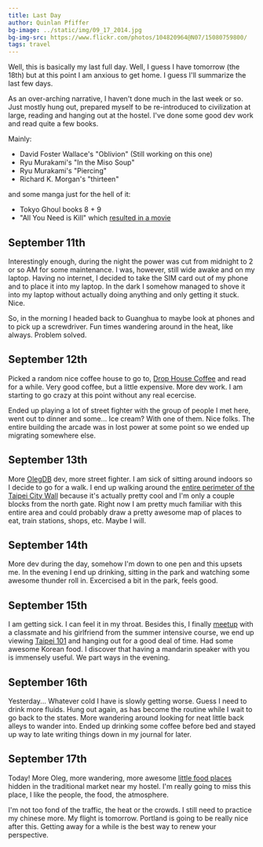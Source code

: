 ```yaml
---
title: Last Day
author: Quinlan Pfiffer
bg-image: ../static/img/09_17_2014.jpg
bg-img-src: https://www.flickr.com/photos/104820964@N07/15080759800/
tags: travel
---
```


Well, this is basically my last full day. Well, I guess I have tomorrow (the
18th) but at this point I am anxious to get home. I guess I'll summarize the
last few days.

As an over-arching narrative, I haven't done much in the last week or so. Just
mostly hung out, prepared myself to be re-introduced to civilization at large,
reading and hanging out at the hostel. I've done some good dev work and read
quite a few books.

Mainly:

* David Foster Wallace's "Oblivion" (Still working on this one)
* Ryu Murakami's "In the Miso Soup"
* Ryu Murakami's "Piercing"
* Richard K. Morgan's "thirteen"

and some manga just for the hell of it:

* Tokyo Ghoul books 8 + 9
* "All You Need is Kill" which [resulted in a movie](https://en.wikipedia.org/wiki/Edge_Of_Tomorrow)

## September 11th

Interestingly enough, during the night the power was cut from midnight to 2 or
so AM for some maintenance. I was, however, still wide awake and on my laptop.
Having no internet, I decided to take the SIM card out of my phone and to place
it into my laptop. In the dark I somehow managed to shove it into my laptop
without actually doing anything and only getting it stuck. Nice.

So, in the morning I headed back to Guanghua to maybe look at phones and to pick
up a screwdriver. Fun times wandering around in the heat, like always. Problem
solved.

## September 12th

Picked a random nice coffee house to go to, [Drop House Coffee](https://foursquare.com/v/%E6%BB%B4%E5%92%96%E5%95%A1-drop-coffee-house/4bf536f86a31d13a3c94962e)
and read for a while. Very good coffee, but a little expensive. More dev work. I
am starting to go crazy at this point without any real ecercise.

Ended up playing a lot of street fighter with the group of people I met here,
went out to dinner and some... Ice cream? With one of them. Nice folks. The
entire building the arcade was in lost power at some point so we ended up
migrating somewhere else.

## September 13th

More [OlegDB](https://olegdb.org/) dev, more street fighter. I am sick of
sitting around indoors so I decide to go for a walk. I end up walking around the
[entire perimeter of the Taipei City Wall](https://en.wikipedia.org/wiki/Walls_of_Taipei)
because it's actually pretty cool and I'm only a couple blocks from the north
gate. Right now I am pretty much familiar with this entire area and could
probably draw a pretty awesome map of places to eat, train stations, shops, etc.
Maybe I will.

## September 14th

More dev during the day, somehow I'm down to one pen and this upsets me. In the
evening I end up drinking, sitting in the park and watching some awesome thunder
roll in. Excercised a bit in the park, feels good.

## September 15th

I am getting sick. I can feel it in my throat. Besides this, I finally [meetup](https://www.flickr.com/photos/104820964@N07/15251852881/)
with a classmate and his girlfriend from the summer intensive course, we end up
viewing [Taipei 101](https://www.flickr.com/photos/104820964@N07/15068188479/)
and hanging out for a good deal of time. Had some awesome Korean food. I
discover that having a mandarin speaker with you is immensely useful. We part
ways in the evening.

## September 16th

Yesterday... Whatever cold I have is slowly getting worse. Guess I need to drink
more fluids. Hung out again, as has become the routine while I wait to go back
to the states. More wandering around looking for neat little back alleys to
wander into. Ended up drinking some coffee before bed and stayed up way to late
writing things down in my journal for later.

## September 17th

Today! More Oleg, more wandering, more awesome [little food
places](https://www.flickr.com/photos/104820964@N07/15080893577/) hidden in the
traditional market near my hostel. I'm really going to miss this place, I like
the people, the food, the atmosphere.

I'm not too fond of the traffic, the heat or the crowds. I still need to
practice my chinese more. My flight is tomorrow. Portland is going to be really
nice after this. Getting away for a while is the best way to renew your
perspective.
